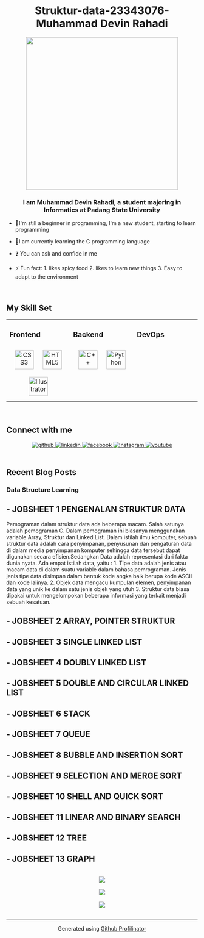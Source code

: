 <h1 align="center">Struktur-data-23343076-Muhammad Devin Rahadi</h1>


<div align="center">
<img src="https://media.tenor.com/wA8Gx_UqnY4AAAAC/coding.gif" align="center" height="" width="400" />
</div>  


### <div align="center">I am Muhammad Devin Rahadi, a student majoring in Informatics at Padang State University</div>  
  

- 🔭I'm still a beginner in programming, I'm a new student, starting to learn programming  
  

- 🌱I am currently learning the C programming language  
  

- ❓ You can ask and confide in me  
  

- ⚡ Fun fact:
        1. likes spicy food
        2. likes to learn new things
        3. Easy to adapt to the environment   
  

<br/>  


## My Skill Set  
<table><tr><td valign="top" width="33%">



### Frontend  
<div align="center">  
<a href="https://www.w3schools.com/css/" target="_blank"><img style="margin: 10px" src="https://profilinator.rishav.dev/skills-assets/css3-original-wordmark.svg" alt="CSS3" height="50" /></a>  
<a href="https://en.wikipedia.org/wiki/HTML5" target="_blank"><img style="margin: 10px" src="https://profilinator.rishav.dev/skills-assets/html5-original-wordmark.svg" alt="HTML5" height="50" /></a>  
<a href="https://www.adobe.com/in/products/illustrator.html" target="_blank"><img style="margin: 10px" src="https://profilinator.rishav.dev/skills-assets/adobe_illustrator-icon.svg" alt="Illustrator" height="50" /></a>  
</div>

</td><td valign="top" width="33%">



### Backend  
<div align="center">  
<a href="https://www.cplusplus.com/" target="_blank"><img style="margin: 10px" src="https://profilinator.rishav.dev/skills-assets/cplusplus-original.svg" alt="C++" height="50" /></a>  
<a href="https://www.python.org/" target="_blank"><img style="margin: 10px" src="https://profilinator.rishav.dev/skills-assets/python-original.svg" alt="Python" height="50" /></a>  
</div>

</td><td valign="top" width="33%">



### DevOps  
<div align="center">  
  
</div>

</td></tr></table>  

<br/>  


## Connect with me  
<div align="center">
<a href="https://github.com/vondeastra" target="_blank">
<img src=https://img.shields.io/badge/github-%2324292e.svg?&style=for-the-badge&logo=github&logoColor=white alt=github style="margin-bottom: 5px;" />
</a>
<a href="https://linkedin.com/in/Muhammad Devin Rahadi" target="_blank">
<img src=https://img.shields.io/badge/linkedin-%231E77B5.svg?&style=for-the-badge&logo=linkedin&logoColor=white alt=linkedin style="margin-bottom: 5px;" />
</a>
<a href="https://www.facebook.com/Muhammad Devin Rahadi" target="_blank">
<img src=https://img.shields.io/badge/facebook-%232E87FB.svg?&style=for-the-badge&logo=facebook&logoColor=white alt=facebook style="margin-bottom: 5px;" />
</a>
<a href="https://instagram.com/devinrahadi" target="_blank">
<img src=https://img.shields.io/badge/instagram-%23000000.svg?&style=for-the-badge&logo=instagram&logoColor=white alt=instagram style="margin-bottom: 5px;" />
</a>
<a href="https://www.youtube.com/user/Muhammad Devin Rahadi" target="_blank">
<img src=https://img.shields.io/badge/youtube-%23EE4831.svg?&style=for-the-badge&logo=youtube&logoColor=white alt=youtube style="margin-bottom: 5px;" />
</a>  
</div>  
  

<br/>   


## Recent Blog Posts  

### Data Structure Learning 
<h2>- JOBSHEET 1 PENGENALAN STRUKTUR DATA</h2>
<p>Pemograman dalam struktur data ada beberapa macam. Salah satunya adalah pemograman C. Dalam pemograman ini biasanya menggunakan variable Array, Struktur dan Linked List. Dalam istilah ilmu komputer, sebuah struktur data adalah cara penyimpanan, penyusunan dan pengaturan data di dalam media penyimpanan komputer sehingga data tersebut dapat digunakan secara efisien.Sedangkan Data adalah representasi dari fakta dunia nyata. 
Ada empat istilah data, yaitu : 1. Tipe data adalah jenis atau macam data di dalam suatu variable dalam bahasa pemrograman. Jenis jenis tipe data disimpan dalam bentuk kode angka baik berupa kode ASCII dan kode laiinya. 2. Objek data mengacu kumpulan elemen,  penyimpanan data yang unik ke dalam satu jenis objek yang utuh 3. Struktur data biasa dipakai untuk mengelompokan beberapa  informasi yang terkait menjadi sebuah kesatuan. </p>
  
<h2>- JOBSHEET 2 ARRAY, POINTER STRUKTUR</h2>


<h2>- JOBSHEET 3 SINGLE LINKED LIST</h2>  
  

<h2>- JOBSHEET 4 DOUBLY LINKED LIST</h2>  
  

<h2>- JOBSHEET 5 DOUBLE AND CIRCULAR LINKED LIST</h2>  
  

<h2>- JOBSHEET 6 STACK</h2>  
  

<h2>- JOBSHEET 7 QUEUE</h2>

  
<h2>- JOBSHEET 8 BUBBLE AND INSERTION SORT</h2>

  
<h2>- JOBSHEET 9 SELECTION AND MERGE SORT</h2>

  
<h2>- JOBSHEET 10 SHELL AND QUICK SORT</h2>

  
<h2>- JOBSHEET 11 LINEAR AND BINARY SEARCH</h2>

  
<h2>- JOBSHEET 12 TREE</h2>

  
<h2>- JOBSHEET 13 GRAPH</h2>
  

<br/>  

<div align="center"><img src="https://spotify-github-profile.vercel.app/api/view.svg?uid=31v6cdczru5n2qeme74isliofc7i&redirect=true][https://spotify-github-profile.vercel.app/api/view.svg?uid=31v6cdczru5n2qeme74isliofc7i&cover_image=true&theme=default&show_offline=false&background_color=121212&interchange=false&bar_color=45c940&bar_color_cover=true" /></div>  

<br/>  

<div align="center">
<img src="https://komarev.com/ghpvc/?username=vondeastra&&style=flat-square" align="center" />
</div>  
  

<br/>  

<div align="center">
            <a href="https://www.buymeacoffee.com/vondeastra" target="_blank" style="display: inline-block;">
                <img
                    src="https://img.shields.io/badge/Donate-Buy%20Me%20A%20Coffee-orange.svg?style=flat-square&logo=buymeacoffee" 
                    align="center"
                />
            </a></div>
<br />

----
<div align="center">Generated using <a href="https://profilinator.rishav.dev/" target="_blank">Github Profilinator</a></div>
